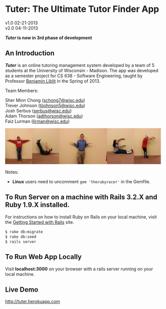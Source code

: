 # Tuter: The Ultimate Tutor Finder App 
v1.0 02-21-2013 <br />
v2.0 04-11-2013 <br />

**_Tuter_ is now in 3rd phase of development** 

## An Introduction 
**_Tuter_** is an online tutoring management system developed by a team of 5 students at the University of Wisconsin - Madison. The app was developed as a semester project for CS 638 - Software Engineering, taught by Professor <a href="http://pages.cs.wisc.edu/~liblit/">Benjamin Liblit</a> in the Spring of 2013. 

Team Members:

Sher Minn Chong (schong7@wisc.edu) <br />
Trever Johnson (tjjohnson5@wisc.edu) <br />
Josh Serbus (serbus@wisc.edu) <br />
Adam Thorson (adthorson@wisc.edu) <br />
Faiz Lurman (lirman@wisc.edu) <br />

![Logo](app/assets/images/Tuter.png?raw=true)

Notes: 

 - **Linux** users need to uncomment `gem 'therubyracer'` in the Gemfile. 

## To Run Server on a machine with Rails 3.2.X and Ruby 1.9.X installed.

For instructions on how to install Ruby on Rails on your local machine, visit the <a href="http://rubyonrails.org/download">Getting Started with Rails</a> site.
```
$ rake db:migrate
$ rake db:seed
$ rails server
```

## To Run Web App Locally 
Visit **localhost:3000** on your browser with a rails server running on your local machine.

## Live Demo
http://tuter.herokuapp.com